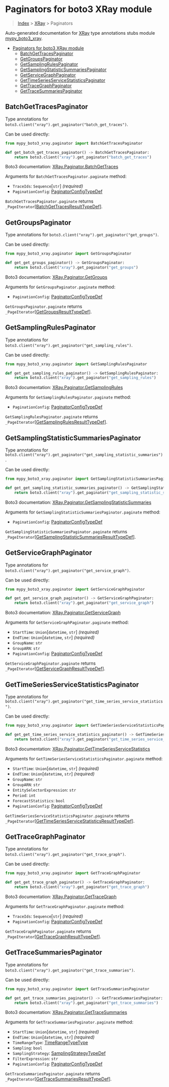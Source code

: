 # Paginators for boto3 XRay module

> [Index](..) > [XRay](.) > Paginators

Auto-generated documentation for
[XRay](https://boto3.amazonaws.com/v1/documentation/api/latest/reference/services/xray.html#XRay)
type annotations stubs module
[mypy_boto3_xray](https://pypi.org/project/mypy-boto3-xray/).

- [Paginators for boto3 XRay module](#paginators-for-boto3-xray-module)
  - [BatchGetTracesPaginator](#batchgettracespaginator)
  - [GetGroupsPaginator](#getgroupspaginator)
  - [GetSamplingRulesPaginator](#getsamplingrulespaginator)
  - [GetSamplingStatisticSummariesPaginator](#getsamplingstatisticsummariespaginator)
  - [GetServiceGraphPaginator](#getservicegraphpaginator)
  - [GetTimeSeriesServiceStatisticsPaginator](#gettimeseriesservicestatisticspaginator)
  - [GetTraceGraphPaginator](#gettracegraphpaginator)
  - [GetTraceSummariesPaginator](#gettracesummariespaginator)

## BatchGetTracesPaginator

Type annotations for `boto3.client("xray").get_paginator("batch_get_traces")`.

Can be used directly:

```python
from mypy_boto3_xray.paginator import BatchGetTracesPaginator

def get_batch_get_traces_paginator() -> BatchGetTracesPaginator:
    return boto3.client("xray").get_paginator("batch_get_traces")
```

Boto3 documentation:
[XRay.Paginator.BatchGetTraces](https://boto3.amazonaws.com/v1/documentation/api/latest/reference/services/xray.html#XRay.Paginator.BatchGetTraces)

Arguments for `BatchGetTracesPaginator.paginate` method:

- `TraceIds`: `Sequence`\[`str`\] *(required)*
- `PaginationConfig`:
  [PaginatorConfigTypeDef](./type_defs.md#paginatorconfigtypedef)

`BatchGetTracesPaginator.paginate` returns
`_PageIterator`\[[BatchGetTracesResultTypeDef](./type_defs.md#batchgettracesresulttypedef)\].

## GetGroupsPaginator

Type annotations for `boto3.client("xray").get_paginator("get_groups")`.

Can be used directly:

```python
from mypy_boto3_xray.paginator import GetGroupsPaginator

def get_get_groups_paginator() -> GetGroupsPaginator:
    return boto3.client("xray").get_paginator("get_groups")
```

Boto3 documentation:
[XRay.Paginator.GetGroups](https://boto3.amazonaws.com/v1/documentation/api/latest/reference/services/xray.html#XRay.Paginator.GetGroups)

Arguments for `GetGroupsPaginator.paginate` method:

- `PaginationConfig`:
  [PaginatorConfigTypeDef](./type_defs.md#paginatorconfigtypedef)

`GetGroupsPaginator.paginate` returns
`_PageIterator`\[[GetGroupsResultTypeDef](./type_defs.md#getgroupsresulttypedef)\].

## GetSamplingRulesPaginator

Type annotations for
`boto3.client("xray").get_paginator("get_sampling_rules")`.

Can be used directly:

```python
from mypy_boto3_xray.paginator import GetSamplingRulesPaginator

def get_get_sampling_rules_paginator() -> GetSamplingRulesPaginator:
    return boto3.client("xray").get_paginator("get_sampling_rules")
```

Boto3 documentation:
[XRay.Paginator.GetSamplingRules](https://boto3.amazonaws.com/v1/documentation/api/latest/reference/services/xray.html#XRay.Paginator.GetSamplingRules)

Arguments for `GetSamplingRulesPaginator.paginate` method:

- `PaginationConfig`:
  [PaginatorConfigTypeDef](./type_defs.md#paginatorconfigtypedef)

`GetSamplingRulesPaginator.paginate` returns
`_PageIterator`\[[GetSamplingRulesResultTypeDef](./type_defs.md#getsamplingrulesresulttypedef)\].

## GetSamplingStatisticSummariesPaginator

Type annotations for
`boto3.client("xray").get_paginator("get_sampling_statistic_summaries")`.

Can be used directly:

```python
from mypy_boto3_xray.paginator import GetSamplingStatisticSummariesPaginator

def get_get_sampling_statistic_summaries_paginator() -> GetSamplingStatisticSummariesPaginator:
    return boto3.client("xray").get_paginator("get_sampling_statistic_summaries")
```

Boto3 documentation:
[XRay.Paginator.GetSamplingStatisticSummaries](https://boto3.amazonaws.com/v1/documentation/api/latest/reference/services/xray.html#XRay.Paginator.GetSamplingStatisticSummaries)

Arguments for `GetSamplingStatisticSummariesPaginator.paginate` method:

- `PaginationConfig`:
  [PaginatorConfigTypeDef](./type_defs.md#paginatorconfigtypedef)

`GetSamplingStatisticSummariesPaginator.paginate` returns
`_PageIterator`\[[GetSamplingStatisticSummariesResultTypeDef](./type_defs.md#getsamplingstatisticsummariesresulttypedef)\].

## GetServiceGraphPaginator

Type annotations for `boto3.client("xray").get_paginator("get_service_graph")`.

Can be used directly:

```python
from mypy_boto3_xray.paginator import GetServiceGraphPaginator

def get_get_service_graph_paginator() -> GetServiceGraphPaginator:
    return boto3.client("xray").get_paginator("get_service_graph")
```

Boto3 documentation:
[XRay.Paginator.GetServiceGraph](https://boto3.amazonaws.com/v1/documentation/api/latest/reference/services/xray.html#XRay.Paginator.GetServiceGraph)

Arguments for `GetServiceGraphPaginator.paginate` method:

- `StartTime`: `Union`\[`datetime`, `str`\] *(required)*
- `EndTime`: `Union`\[`datetime`, `str`\] *(required)*
- `GroupName`: `str`
- `GroupARN`: `str`
- `PaginationConfig`:
  [PaginatorConfigTypeDef](./type_defs.md#paginatorconfigtypedef)

`GetServiceGraphPaginator.paginate` returns
`_PageIterator`\[[GetServiceGraphResultTypeDef](./type_defs.md#getservicegraphresulttypedef)\].

## GetTimeSeriesServiceStatisticsPaginator

Type annotations for
`boto3.client("xray").get_paginator("get_time_series_service_statistics")`.

Can be used directly:

```python
from mypy_boto3_xray.paginator import GetTimeSeriesServiceStatisticsPaginator

def get_get_time_series_service_statistics_paginator() -> GetTimeSeriesServiceStatisticsPaginator:
    return boto3.client("xray").get_paginator("get_time_series_service_statistics")
```

Boto3 documentation:
[XRay.Paginator.GetTimeSeriesServiceStatistics](https://boto3.amazonaws.com/v1/documentation/api/latest/reference/services/xray.html#XRay.Paginator.GetTimeSeriesServiceStatistics)

Arguments for `GetTimeSeriesServiceStatisticsPaginator.paginate` method:

- `StartTime`: `Union`\[`datetime`, `str`\] *(required)*
- `EndTime`: `Union`\[`datetime`, `str`\] *(required)*
- `GroupName`: `str`
- `GroupARN`: `str`
- `EntitySelectorExpression`: `str`
- `Period`: `int`
- `ForecastStatistics`: `bool`
- `PaginationConfig`:
  [PaginatorConfigTypeDef](./type_defs.md#paginatorconfigtypedef)

`GetTimeSeriesServiceStatisticsPaginator.paginate` returns
`_PageIterator`\[[GetTimeSeriesServiceStatisticsResultTypeDef](./type_defs.md#gettimeseriesservicestatisticsresulttypedef)\].

## GetTraceGraphPaginator

Type annotations for `boto3.client("xray").get_paginator("get_trace_graph")`.

Can be used directly:

```python
from mypy_boto3_xray.paginator import GetTraceGraphPaginator

def get_get_trace_graph_paginator() -> GetTraceGraphPaginator:
    return boto3.client("xray").get_paginator("get_trace_graph")
```

Boto3 documentation:
[XRay.Paginator.GetTraceGraph](https://boto3.amazonaws.com/v1/documentation/api/latest/reference/services/xray.html#XRay.Paginator.GetTraceGraph)

Arguments for `GetTraceGraphPaginator.paginate` method:

- `TraceIds`: `Sequence`\[`str`\] *(required)*
- `PaginationConfig`:
  [PaginatorConfigTypeDef](./type_defs.md#paginatorconfigtypedef)

`GetTraceGraphPaginator.paginate` returns
`_PageIterator`\[[GetTraceGraphResultTypeDef](./type_defs.md#gettracegraphresulttypedef)\].

## GetTraceSummariesPaginator

Type annotations for
`boto3.client("xray").get_paginator("get_trace_summaries")`.

Can be used directly:

```python
from mypy_boto3_xray.paginator import GetTraceSummariesPaginator

def get_get_trace_summaries_paginator() -> GetTraceSummariesPaginator:
    return boto3.client("xray").get_paginator("get_trace_summaries")
```

Boto3 documentation:
[XRay.Paginator.GetTraceSummaries](https://boto3.amazonaws.com/v1/documentation/api/latest/reference/services/xray.html#XRay.Paginator.GetTraceSummaries)

Arguments for `GetTraceSummariesPaginator.paginate` method:

- `StartTime`: `Union`\[`datetime`, `str`\] *(required)*
- `EndTime`: `Union`\[`datetime`, `str`\] *(required)*
- `TimeRangeType`: [TimeRangeTypeType](./literals.md#timerangetypetype)
- `Sampling`: `bool`
- `SamplingStrategy`:
  [SamplingStrategyTypeDef](./type_defs.md#samplingstrategytypedef)
- `FilterExpression`: `str`
- `PaginationConfig`:
  [PaginatorConfigTypeDef](./type_defs.md#paginatorconfigtypedef)

`GetTraceSummariesPaginator.paginate` returns
`_PageIterator`\[[GetTraceSummariesResultTypeDef](./type_defs.md#gettracesummariesresulttypedef)\].
